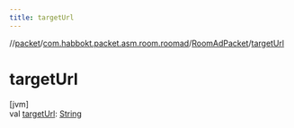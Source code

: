 ```yaml
---
title: targetUrl
---
```

//[packet](../../../index.html)/[com.habbokt.packet.asm.room.roomad](../index.html)/[RoomAdPacket](index.html)/[targetUrl](target-url.html)



# targetUrl



[jvm]\
val [targetUrl](target-url.html): [String](https://kotlinlang.org/api/latest/jvm/stdlib/kotlin/-string/index.html)




